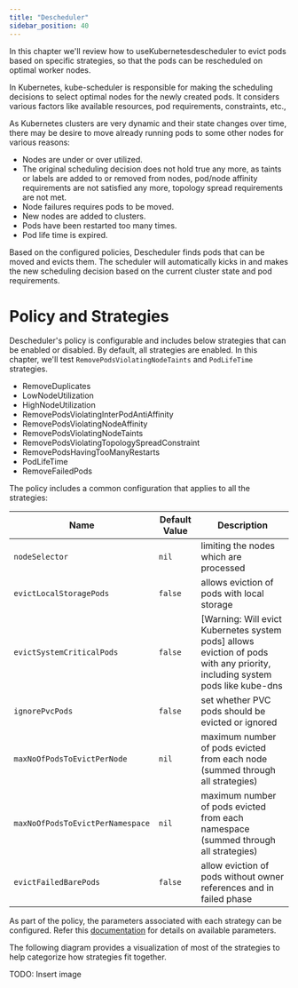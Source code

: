 ```yaml
---
title: "Descheduler"
sidebar_position: 40
---
```


In this chapter we'll review how to useKubernetesdescheduler to evict pods based on specific strategies, so that the pods can be rescheduled on optimal worker nodes.

In Kubernetes, kube-scheduler is responsible for making the scheduling decisions to select optimal nodes for the newly created pods. It considers various factors like available resources, pod requirements, constraints, etc., 

As Kubernetes clusters are very dynamic and their state changes over time, there may be desire to move already running pods to some other nodes for various reasons:

* Nodes are under or over utilized.
* The original scheduling decision does not hold true any more, as taints or labels are added to or removed from nodes, pod/node affinity requirements are not satisfied any more, topology spread requirements are not met.
* Node failures requires pods to be moved.
* New nodes are added to clusters.
* Pods have been restarted too many times.
* Pod life time is expired.


Based on the configured policies, Descheduler finds pods that can be moved and evicts them. The scheduler will automatically kicks in and makes the new scheduling decision based on the current cluster state and pod requirements. 

# Policy and Strategies

Descheduler's policy is configurable and includes below strategies that can be enabled or disabled. By default, all strategies are enabled. In this chapter, we'll test `RemovePodsViolatingNodeTaints` and `PodLifeTime` strategies.

* RemoveDuplicates
* LowNodeUtilization
* HighNodeUtilization
* RemovePodsViolatingInterPodAntiAffinity
* RemovePodsViolatingNodeAffinity
* RemovePodsViolatingNodeTaints
* RemovePodsViolatingTopologySpreadConstraint
* RemovePodsHavingTooManyRestarts
* PodLifeTime
* RemoveFailedPods

The policy includes a common configuration that applies to all the strategies:

| Name | Default Value | Description |
|------|---------------|-------------|
| `nodeSelector` | `nil` | limiting the nodes which are processed |
| `evictLocalStoragePods` | `false` | allows eviction of pods with local storage |
| `evictSystemCriticalPods` | `false` | [Warning: Will evict Kubernetes system pods] allows eviction of pods with any priority, including system pods like kube-dns |
| `ignorePvcPods` | `false` | set whether PVC pods should be evicted or ignored |
| `maxNoOfPodsToEvictPerNode` | `nil` | maximum number of pods evicted from each node (summed through all strategies) |
| `maxNoOfPodsToEvictPerNamespace` | `nil` | maximum number of pods evicted from each namespace (summed through all strategies) |
| `evictFailedBarePods` | `false` | allow eviction of pods without owner references and in failed phase |

As part of the policy, the parameters associated with each strategy can be configured. Refer this [documentation](https://github.com/kubernetes-sigs/descheduler#policy-and-strategies) for details on available parameters.

The following diagram provides a visualization of most of the strategies to help categorize how strategies fit together.

TODO: Insert image
